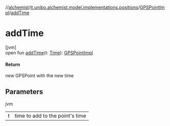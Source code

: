 //[alchemist](../../../index.md)/[it.unibo.alchemist.model.implementations.positions](../index.md)/[GPSPointImpl](index.md)/[addTime](add-time.md)

# addTime

[jvm]\
open fun [addTime](add-time.md)(t: [Time](../../it.unibo.alchemist.model.interfaces/-time/index.md)): [GPSPointImpl](index.md)

#### Return

new GPSPoint with the new time

## Parameters

jvm

| | |
|---|---|
| t | time to add to the point's time |
